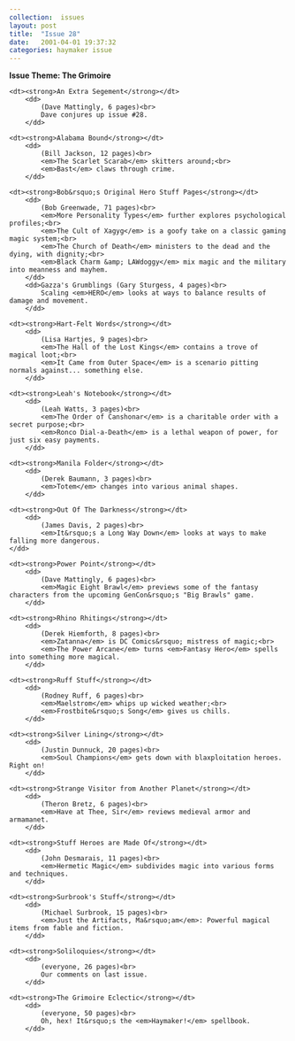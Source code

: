 ```yaml
---
collection:  issues
layout: post
title:  "Issue 28"
date:   2001-04-01 19:37:32
categories: haymaker issue
---
```


<dl>
	<dt class="theme"><strong>Issue Theme: The Grimoire</theme></strong></dt>

	<dt><strong>An Extra Segement</strong></dt>
		<dd>
		 	(Dave Mattingly, 6 pages)<br>
			Dave conjures up issue #28.
		</dd>
		
	<dt><strong>Alabama Bound</strong></dt>
		<dd>
		 	(Bill Jackson, 12 pages)<br>
			<em>The Scarlet Scarab</em> skitters around;<br>
			<em>Bast</em> claws through crime.
		</dd>

	<dt><strong>Bob&rsquo;s Original Hero Stuff Pages</strong></dt>
		<dd>
		 	(Bob Greenwade, 71 pages)<br>
			<em>More Personality Types</em> further explores psychological profiles;<br>
			<em>The Cult of Xagyg</em> is a goofy take on a classic gaming magic system;<br>
			<em>The Church of Death</em> ministers to the dead and the dying, with dignity;<br>
			<em>Black Charm &amp; LAWdoggy</em> mix magic and the military into meanness and mayhem.
		</dd>
		<dd>Gazza's Grumblings (Gary Sturgess, 4 pages)<br>
			Scaling <em>HERO</em> looks at ways to balance results of damage and movement.
		</dd>
	
	<dt><strong>Hart-Felt Words</strong></dt>
		<dd>
		 	(Lisa Hartjes, 9 pages)<br>
			<em>The Hall of the Lost Kings</em> contains a trove of magical loot;<br>
			<em>It Came from Outer Space</em> is a scenario pitting normals against... something else.
		</dd>

	<dt><strong>Leah's Notebook</strong></dt>
		<dd>
		 	(Leah Watts, 3 pages)<br>
			<em>The Order of Canshonar</em> is a charitable order with a secret purpose;<br>
			<em>Ronco Dial-a-Death</em> is a lethal weapon of power, for just six easy payments.
		</dd>

	<dt><strong>Manila Folder</strong></dt>
		<dd>
		 	(Derek Baumann, 3 pages)<br>
			<em>Totem</em> changes into various animal shapes.
		</dd>

	<dt><strong>Out Of The Darkness</strong></dt>
		<dd>
		 	(James Davis, 2 pages)<br>
			<em>It&rsquo;s a Long Way Down</em> looks at ways to make falling more dangerous.
	</dd>
	
	<dt><strong>Power Point</strong></dt>
		<dd>
		 	(Dave Mattingly, 6 pages)<br>
			<em>Magic Eight Brawl</em> previews some of the fantasy characters from the upcoming GenCon&rsquo;s "Big Brawls" game.
		</dd>

	<dt><strong>Rhino Rhitings</strong></dt>
		<dd>
		 	(Derek Hiemforth, 8 pages)<br>
			<em>Zatanna</em> is DC Comics&rsquo; mistress of magic;<br>
			<em>The Power Arcane</em> turns <em>Fantasy Hero</em> spells into something more magical.
		</dd>

	<dt><strong>Ruff Stuff</strong></dt>
		<dd>
			(Rodney Ruff, 6 pages)<br>
			<em>Maelstrom</em> whips up wicked weather;<br>
			<em>Frostbite&rsquo;s Song</em> gives us chills.
		</dd>

	<dt><strong>Silver Lining</strong></dt>
		<dd>
		 	(Justin Dunnuck, 20 pages)<br>
			<em>Soul Champions</em> gets down with blaxploitation heroes. Right on!
		</dd>

	<dt><strong>Strange Visitor from Another Planet</strong></dt>
		<dd>
		 	(Theron Bretz, 6 pages)<br>
			<em>Have at Thee, Sir</em> reviews medieval armor and armamanet.
		</dd>

	<dt><strong>Stuff Heroes are Made Of</strong></dt>
		<dd>
		 	(John Desmarais, 11 pages)<br>
			<em>Hermetic Magic</em> subdivides magic into various forms and techniques.
		</dd>

	<dt><strong>Surbrook's Stuff</strong></dt>
		<dd>
		 	(Michael Surbrook, 15 pages)<br>
			<em>Just the Artifacts, Ma&rsquo;am</em>: Powerful magical items from fable and fiction.
		</dd>

	<dt><strong>Soliloquies</strong></dt>
		<dd>
		 	(everyone, 26 pages)<br>
			Our comments on last issue.
		</dd>
		
	<dt><strong>The Grimoire Eclectic</strong></dt>
		<dd>
		 	(everyone, 50 pages)<br>
			Oh, hex! It&rsquo;s the <em>Haymaker!</em> spellbook.
		</dd>	
</dl>
